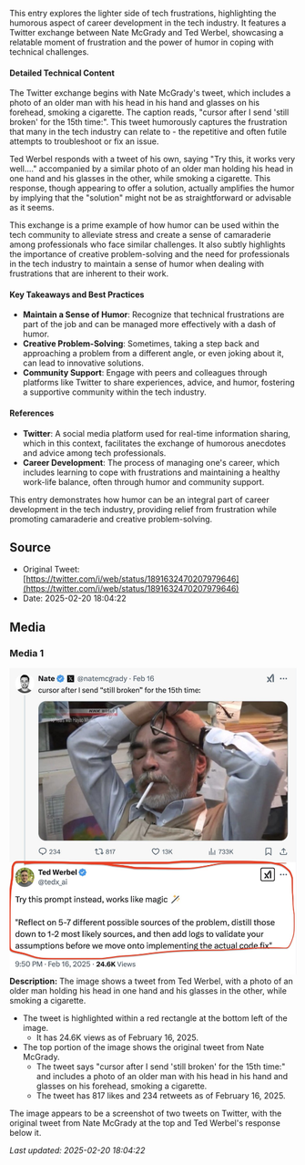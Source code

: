 This entry explores the lighter side of tech frustrations, highlighting the humorous aspect of career development in the tech industry. It features a Twitter exchange between Nate McGrady and Ted Werbel, showcasing a relatable moment of frustration and the power of humor in coping with technical challenges.

#### Detailed Technical Content
The Twitter exchange begins with Nate McGrady's tweet, which includes a photo of an older man with his head in his hand and glasses on his forehead, smoking a cigarette. The caption reads, "cursor after I send 'still broken' for the 15th time:". This tweet humorously captures the frustration that many in the tech industry can relate to - the repetitive and often futile attempts to troubleshoot or fix an issue.

Ted Werbel responds with a tweet of his own, saying "Try this, it works very well...." accompanied by a similar photo of an older man holding his head in one hand and his glasses in the other, while smoking a cigarette. This response, though appearing to offer a solution, actually amplifies the humor by implying that the "solution" might not be as straightforward or advisable as it seems.

This exchange is a prime example of how humor can be used within the tech community to alleviate stress and create a sense of camaraderie among professionals who face similar challenges. It also subtly highlights the importance of creative problem-solving and the need for professionals in the tech industry to maintain a sense of humor when dealing with frustrations that are inherent to their work.

#### Key Takeaways and Best Practices
- **Maintain a Sense of Humor**: Recognize that technical frustrations are part of the job and can be managed more effectively with a dash of humor.
- **Creative Problem-Solving**: Sometimes, taking a step back and approaching a problem from a different angle, or even joking about it, can lead to innovative solutions.
- **Community Support**: Engage with peers and colleagues through platforms like Twitter to share experiences, advice, and humor, fostering a supportive community within the tech industry.

#### References
- **Twitter**: A social media platform used for real-time information sharing, which in this context, facilitates the exchange of humorous anecdotes and advice among tech professionals.
- **Career Development**: The process of managing one's career, which includes learning to cope with frustrations and maintaining a healthy work-life balance, often through humor and community support.

This entry demonstrates how humor can be an integral part of career development in the tech industry, providing relief from frustration while promoting camaraderie and creative problem-solving.
## Source

- Original Tweet: [https://twitter.com/i/web/status/1891632470207979646](https://twitter.com/i/web/status/1891632470207979646)
- Date: 2025-02-20 18:04:22


## Media

### Media 1
![media_0](./media_0.jpg)
**Description:** The image shows a tweet from Ted Werbel, with a photo of an older man holding his head in one hand and his glasses in the other, while smoking a cigarette.

* The tweet is highlighted within a red rectangle at the bottom left of the image.
	+ It has 24.6K views as of February 16, 2025.
* The top portion of the image shows the original tweet from Nate McGrady.
	+ The tweet says "cursor after I send 'still broken' for the 15th time:" and includes a photo of an older man with his head in his hand and glasses on his forehead, smoking a cigarette.
	+ The tweet has 817 likes and 234 retweets as of February 16, 2025.

The image appears to be a screenshot of two tweets on Twitter, with the original tweet from Nate McGrady at the top and Ted Werbel's response below it.

*Last updated: 2025-02-20 18:04:22*